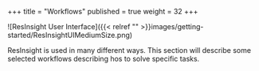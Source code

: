 +++
title = "Workflows"
published = true
weight = 32
+++

![ResInsight User Interface]({{< relref "" >}}images/getting-started/ResInsightUIMediumSize.png)

ResInsight is used in many different ways. This section will describe some selected workflows describing hos to solve specific tasks.